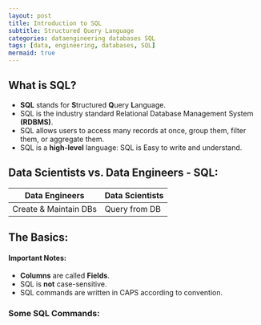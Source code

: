 ```yaml
---
layout: post
title: Introduction to SQL
subtitle: Structured Query Language
categories: dataengineering databases SQL
tags: [data, engineering, databases, SQL]
mermaid: true
---
```

## What is SQL?
- **SQL** stands for **S**tructured **Q**uery **L**anguage.
- SQL is the industry standard Relational Database Management System **(RDBMS)**.
- SQL allows users to access many records at once, group them, filter them, or aggregate them.
- SQL is a **high-level** language: SQL is Easy to write and understand.

## Data Scientists vs. Data Engineers - SQL:

| Data Engineers | Data Scientists |
|---|---|
| Create & Maintain DBs | Query from DB |

## The Basics:

#### Important Notes:
- **Columns** are called **Fields**.
- SQL is **not** case-sensitive.
- SQL commands are written in CAPS according to convention.

### Some SQL Commands:




